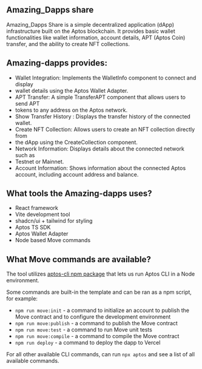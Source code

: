## Amazing_Dapps share
Amazing_Dapps Share is a simple decentralized application (dApp) infrastructure built on the Aptos blockchain. It provides basic wallet functionalities like wallet information, account details, APT (Aptos Coin) transfer, and the ability to create NFT collections.


## Amazing-dapps provides:

- Wallet Integration: Implements the WalletInfo component to connect and display
- wallet details using the Aptos Wallet Adapter.
- APT Transfer: A simple TransferAPT component that allows users to send APT 
- tokens to any address on the Aptos network.
- Show Transfer  History : Displays the transfer history of the connected wallet.
- Create NFT Collection: Allows users to create an NFT collection directly from 
- the dApp using the CreateCollection component.
- Network Information: Displays details about the connected network such as 
- Testnet or Mainnet.
- Account Information: Shows information about the connected Aptos account, including account address and balance.
## What tools the Amazing-dapps uses?

- React framework
- Vite development tool
- shadcn/ui + tailwind for styling
- Aptos TS SDK
- Aptos Wallet Adapter
- Node based Move commands

## What Move commands are available?

The tool utilizes [aptos-cli npm package](https://github.com/aptos-labs/aptos-cli) that lets us run Aptos CLI in a Node environment.

Some commands are built-in the template and can be ran as a npm script, for example:

- `npm run move:init` - a command to initialize an account to publish the Move contract and to configure the development environment
- `npm run move:publish` - a command to publish the Move contract
- `npm run move:test` - a command to run Move unit tests
- `npm run move:compile` - a command to compile the Move contract
- `npm run deploy` - a command to deploy the dapp to Vercel

For all other available CLI commands, can run `npx aptos` and see a list of all available commands.
